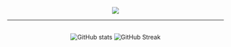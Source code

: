<div id="header" align="center">
  <img src="https://cdn.akamai.steamstatic.com/steamcommunity/public/images/items/2459330/85cfbc49694b42b562a7dccaa04bf0366f1f03ee.png"/>
</div>

---
</br>

<div id="stats" align="center">
<!--   📊 Stats </br></br> -->
  <img alt="GitHub stats" src="https://github-readme-stats.vercel.app/api?username=itsdust0n&show_icons=true&theme=dark">
  <img alt="GitHub Streak" src="https://github-readme-streak-stats.herokuapp.com/?user=itsdust0n&theme=dark">
</div>


<!--
**itsdust0n/itsdust0n** is a ✨ _special_ ✨ repository because its `README.md` (this file) appears on your GitHub profile.

Here are some ideas to get you started:

- 🔭 I’m currently working on ...
- 🌱 I’m currently learning ...
- 👯 I’m looking to collaborate on ...
- 🤔 I’m looking for help with ...
- 💬 Ask me about ...
- 📫 How to reach me: ...
- 😄 Pronouns: ...
- ⚡ Fun fact: ...
-->
